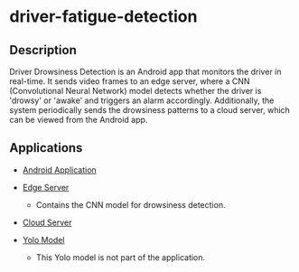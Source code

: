 # driver-fatigue-detection

## Description
Driver Drowsiness Detection is an Android app that monitors the driver in real-time. It sends video frames to an edge server, where a CNN (Convolutional Neural Network) model detects whether the driver is 'drowsy' or 'awake' and triggers an alarm accordingly. Additionally, the system periodically sends the drowsiness patterns to a cloud server, which can be viewed from the Android app.

## Applications

- [Android Application](https://github.com/DevelopedBy-Siva/driver-fatigue-detection/tree/android-app)
  
- [Edge Server](https://github.com/DevelopedBy-Siva/driver-fatigue-detection/tree/local-server)
  - Contains the CNN model for drowsiness detection.
  
- [Cloud Server](https://github.com/DevelopedBy-Siva/driver-fatigue-detection/tree/cloud-server)
  
- [Yolo Model](https://github.com/DevelopedBy-Siva/driver-fatigue-detection/tree/yolo-model)
  - This Yolo model is not part of the application.
